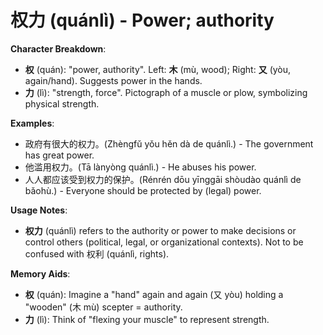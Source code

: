 # **权力 (quánlì) - Power; authority**

**Character Breakdown**:  
- **权** (quán): "power, authority". Left: **木** (mù, wood); Right: **又** (yòu, again/hand). Suggests power in the hands.  
- **力** (lì): "strength, force". Pictograph of a muscle or plow, symbolizing physical strength.

**Examples**:  
- 政府有很大的权力。(Zhèngfǔ yǒu hěn dà de quánlì.) - The government has great power.  
- 他滥用权力。(Tā lànyòng quánlì.) - He abuses his power.  
- 人人都应该受到权力的保护。(Rénrén dōu yīnggāi shòudào quánlì de bǎohù.) - Everyone should be protected by (legal) power.

**Usage Notes**:  
- **权力** (quánlì) refers to the authority or power to make decisions or control others (political, legal, or organizational contexts). Not to be confused with 权利 (quánlì, rights).

**Memory Aids**:  
- **权** (quán): Imagine a "hand" again and again (又 yòu) holding a "wooden" (木 mù) scepter = authority.  
- **力** (lì): Think of "flexing your muscle" to represent strength.